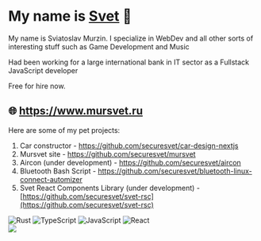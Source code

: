 # My name is <a href="http://www.mursvet.ru">Svet</a> 👋
My name is Sviatoslav Murzin. I specialize in WebDev and all other sorts of interesting stuff such as Game Development and Music

Had been working for a large international bank in IT sector as a Fullstack JavaScript developer

Free for hire now.

## 🌐 https://www.mursvet.ru

Here are some of my pet projects:
1. Car constructor - https://github.com/securesvet/car-design-nextjs
2. Mursvet site - https://github.com/securesvet/mursvet
3. Aircon (under development) - https://github.com/securesvet/aircon
4. Bluetooth Bash Script - https://github.com/securesvet/bluetooth-linux-connect-automizer
5. Svet React Components Library (under development) - [https://github.com/securesvet/svet-rsc](https://github.com/securesvet/svet-rsc)


![Rust](https://ziadoua.github.io/m3-Markdown-Badges/badges/Rust/rust3.svg) ![TypeScript](https://ziadoua.github.io/m3-Markdown-Badges/badges/TypeScript/typescript1.svg) ![JavaScript](https://img.shields.io/badge/javascript-%23323330.svg?style=for-the-badge&logo=javascript&logoColor=%23F7DF1E) ![React](https://img.shields.io/badge/react-%2320232a.svg?style=for-the-badge&logo=react&logoColor=%2361DAFB)  <br />
![](https://komarev.com/ghpvc/?username=securesvet)
